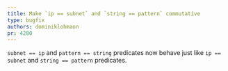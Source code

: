 ```yaml
---
title: Make `ip == subnet` and `string == pattern` commutative
type: bugfix
authors: dominiklohmann
pr: 4280
---
```


`subnet == ip` and `pattern == string` predicates now behave just like `ip ==
subnet` and `string == pattern` predicates.
